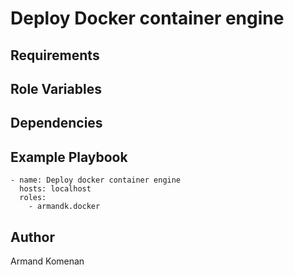 Deploy Docker container engine
==============================


Requirements
------------


Role Variables
--------------


Dependencies
------------


Example Playbook
----------------

```
- name: Deploy docker container engine
  hosts: localhost
  roles:
    - armandk.docker
```


Author 
-------
Armand Komenan

